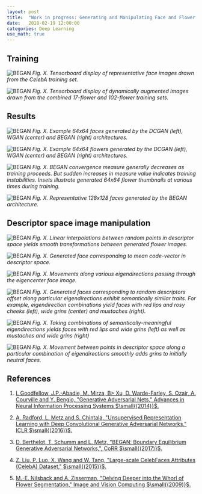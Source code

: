 ```yaml
---
layout: post
title:  "Work in progress: Generating and Manipulating Face and Flower Images via DCGANs, WGANs and BEGANs"
date:   2018-02-19 12:00:00
categories: Deep Learning
use_math: true
---
```


## Training

![BEGAN]({{site.url}}/blog/images/gans_faces_flowers/training_faces_64x64.png)
*Fig. X.  Tensorboard display of representative face images drawn
from the CelebA training set.*

![BEGAN]({{site.url}}/blog/images/gans_faces_flowers/training_flowers_64x64.png)
*Fig. X.  Tensorboard display of dynamically augmented images drawn from
the combined 17-flower and 102-flower training sets.*

## Results

![BEGAN]({{site.url}}/blog/images/gans_faces_flowers/dcgan_wgan_began_faces.png)
*Fig. X.  Example 64x64 faces generated by the DCGAN (left), WGAN (center) and
BEGAN (right) architectures.*

![BEGAN]({{site.url}}/blog/images/gans_faces_flowers/dcgan_wgan_began_flowers.png)
*Fig. X.  Example 64x64 flowers generated by the DCGAN (left), WGAN (center) and
BEGAN (right) architectures.*

![BEGAN]({{site.url}}/blog/images/gans_faces_flowers/BEGAN_flowers_learning_curve.jpg)
*Fig. X.  BEGAN convergence measure generally decreases as training
proceeds.  But sudden increases in measure value indicates training
instabilities.  Insets illustrate generated 64x64 flower thumbnails at
various times during training.*


![BEGAN]({{site.url}}/blog/images/gans_faces_flowers/began1_128x128_faces_expt_140_inference.png)
*Fig. X.  Representative 128x128 faces generated by the BEGAN architecture.*



## Descriptor space image manipulation

![BEGAN]({{site.url}}/blog/images/gans_faces_flowers/padded_began1_64x64_flowers_linear_interp.png)
*Fig. X.  Linear interpolations between random points in descriptor space
yields smooth transformations between generated flower images.*


![BEGAN]({{site.url}}/blog/images/gans_faces_flowers/padded_eigencenter_face.png)
*Fig. X.  Generated face corresponding to mean code-vector in descriptor space.*

![BEGAN]({{site.url}}/blog/images/gans_faces_flowers/eigendirs_09_images_006.png)
*Fig. X.  Movements along various eigendirections passing through the
eigencenter face image.*

![BEGAN]({{site.url}}/blog/images/gans_faces_flowers/redlips_grins_mustaches_montage.png)
*Fig. X.  Generated faces corresponding to random descriptors offset along
particular eigendirections exhibit semantically similar traits.  For example,
eigendirection combinations yield faces with red lips and rosy cheeks
(left), wide grins (center) and mustaches (right).*

![BEGAN]({{site.url}}/blog/images/gans_faces_flowers/grinredlips_grinmustaches_montage.png)
*Fig. X.  Taking combinations of semantically-meaningful eigendirections
yields faces with red lips and wide grins (left) as well as mustaches and
wide grins (right)*

![BEGAN]({{site.url}}/blog/images/gans_faces_flowers/neutral_to_grin.png)
*Fig. X.  Movement between points in descriptor space along a particular
combination of eigendirections smoothly adds grins to initially neutral
faces.*


## References


1. [I. Goodfellow, J.P.-Abadie, M. Mirza, B> Xu, D. Warde-Farley, S. Ozair,
A. Courville and Y. Bengio, "Generative Adversarial Nets," Advances in
Neural Information Processing Systems
$\small{(2014)}$.](https://arxiv.org/pdf/1406.2661.pdf)

2. [A. Radford, L. Metz and S. Chintala, "Unsupervised Representation
Learning with Deep Convolutional Generative Adversarial Networks," ICLR
$\small{(2016)}$.](https://arxiv.org/pdf/1511.06434.pdf)

3. [D. Berthelot, T. Schumm and L. Metz, "BEGAN: Boundary Equilibrium
Generative Adversarial Networks,", CoRR $\small{(2017)}$.](https://arxiv.org/pdf/1703.10717.pdf)

4. [Z. Liu, P. Luo, X. Wang and W. Tang, "Large-scale CelebFaces Attributes
$($CelebA$)$ Dataset,"
$\small{(2015)}$.](http://mmlab.ie.cuhk.edu.hk/projects/CelebA.html)

5. [M.-E. Nilsback and A. Zisserman, "Delving Deeper into the Whorl of
Flower Segmentation," Image and Vision Computing
$\small{(2009)}$.](http://www.robots.ox.ac.uk/~vgg/data/flowers/)
